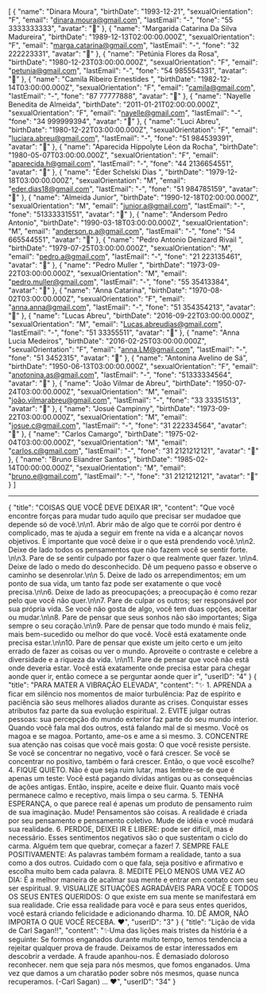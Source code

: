 [
{
"name": "Dinara Moura",
"birthDate": "1993-12-21",
"sexualOrientation": "F",
"email": "dinara.moura@gmail.com",
"lastEmail": "-",
"fone": "55 3333333333",
"avatar": "🙂"
},
{
"name": "Margarida Catarina Da Silva Madureira",
"birthDate": "1989-12-13T02:00:00.000Z",
"sexualOrientation": "F",
"email": "marga.catarina@gmail.com",
"lastEmail": "-",
"fone": "32 222223331",
"avatar": "🙂"
},
{
"name": "Petúnia Flores da Rosa",
"birthDate": "1980-12-23T03:00:00.000Z",
"sexualOrientation": "F",
"email": "petunia@gmail.com",
"lastEmail": "-",
"fone": "54 985554331",
"avatar": "🙂"
},
{
"name": "Camila Ribeiro Ernestides ",
"birthDate": "1982-12-14T03:00:00.000Z",
"sexualOrientation": "F",
"email": "camila@gmail.com",
"lastEmail": "-",
"fone": "87 77777888",
"avatar": "🙂"
},
{
"name": "Nayelle Benedita de Almeida",
"birthDate": "2011-01-21T02:00:00.000Z",
"sexualOrientation": "F",
"email": "nayelle@gmail.com",
"lastEmail": "-",
"fone": "34 999999394",
"avatar": "🙂"
},
{
"name": "Luci Abreu",
"birthDate": "1980-12-22T03:00:00.000Z",
"sexualOrientation": "F",
"email": "luciara.abreu@gmail.com",
"lastEmail": "-",
"fone": "51 984539391",
"avatar": "🙂"
},
{
"name": "Aparecida Hippolyte Léon da Rocha",
"birthDate": "1980-05-07T03:00:00.000Z",
"sexualOrientation": "F",
"email": "aparecida.h@gmail.com",
"lastEmail": "-",
"fone": "44 2136654551",
"avatar": "🙂"
},
{
"name": "Éder Schelski Dias ",
"birthDate": "1979-12-18T03:00:00.000Z",
"sexualOrientation": "M",
"email": "eder.dias18@gmail.com",
"lastEmail": "-",
"fone": "51 984785159",
"avatar": "🙂"
},
{
"name": "Almeida Junior",
"birthDate": "1990-12-18T02:00:00.000Z",
"sexualOrientation": "M",
"email": "junior.a@gmail.com",
"lastEmail": "-",
"fone": "51333331551",
"avatar": "🙂"
},
{
"name": "Andersom Pedro Antonio",
"birthDate": "1990-03-18T03:00:00.000Z",
"sexualOrientation": "M",
"email": "anderson.p.a@gmail.com",
"lastEmail": "-",
"fone": "54 665544551",
"avatar": "🙂"
},
{
"name": "Pedro Antonio Denizard Rivail ",
"birthDate": "1979-07-25T03:00:00.000Z",
"sexualOrientation": "M",
"email": "pedro.a@gmail.com",
"lastEmail": "-",
"fone": "21 223135461",
"avatar": "🙂"
},
{
"name": "Pedro Muller ",
"birthDate": "1973-09-22T03:00:00.000Z",
"sexualOrientation": "M",
"email": "pedro.muller@gmail.com",
"lastEmail": "-",
"fone": "55 35413384",
"avatar": "🙂"
},
{
"name": "Anna Catarina",
"birthDate": "1970-08-02T03:00:00.000Z",
"sexualOrientation": "F",
"email": "anna.anna@gmail.com",
"lastEmail": "-",
"fone": "51 354354213",
"avatar": "🙂"
},
{
"name": "Lucas Abreu",
"birthDate": "2016-09-22T03:00:00.000Z",
"sexualOrientation": "M",
"email": "Lucas.abreudias@gmail.com",
"lastEmail": "-",
"fone": "51 33355511",
"avatar": "🙂"
},
{
"name": "Anna Lucia Medeiros",
"birthDate": "2016-02-25T03:00:00.000Z",
"sexualOrientation": "F",
"email": "anna.LM@gmail.com",
"lastEmail": "-",
"fone": "51 3452315",
"avatar": "🙂"
},
{
"name": "Antonina Avelino de Sá",
"birthDate": "1950-06-13T03:00:00.000Z",
"sexualOrientation": "F",
"email": "anotonina.as@gmail.com",
"lastEmail": "-",
"fone": "51333334564",
"avatar": "🙂"
},
{
"name": "João Vilmar de Abreu",
"birthDate": "1950-07-24T03:00:00.000Z",
"sexualOrientation": "M",
"email": "joão.vilmarabreu@gmail.com",
"lastEmail": "-",
"fone": "33 33351513",
"avatar": "🙂"
},
{
"name": "Josué Campinny",
"birthDate": "1973-09-22T03:00:00.000Z",
"sexualOrientation": "M",
"email": "josue.c@gmail.com",
"lastEmail": "-",
"fone": "31 222334564",
"avatar": "🙂"
},
{
"name": "Carlos Camargo",
"birthDate": "1975-02-04T03:00:00.000Z",
"sexualOrientation": "M",
"email": "carlos.c@gmail.com",
"lastEmail": "-",
"fone": "31 2121212121",
"avatar": "🙂"
},
{
"name": "Bruno Eliandrer Santos",
"birthDate": "1985-02-14T00:00:00.000Z",
"sexualOrientation": "M",
"email": "bruno.e@gmail.com",
"lastEmail": "-",
"fone": "31 2121212121",
"avatar": "🙂"
}
]

---

{
"title": "COISAS QUE VOCÊ DEVE DEIXAR IR",
"content": "Que você encontre forças para mudar tudo aquilo que precisar ser mudadoe que depende só de você.\n\n1. Abrir mão de algo que te corrói por dentro é complicado, mas te ajuda a seguir em frente na vida e a alcançar novos objetivos. É importante que você deixe ir o que está prendendo você.\n\n2. Deixe de lado todos os pensamentos que não fazem você se sentir forte. \n\n3. Pare de se sentir culpado por fazer o que realmente quer fazer. \n\n4. Deixe de lado o medo do desconhecido. Dê um pequeno passo e observe o caminho se desenrolar.\n\n 5. Deixe de lado os arrependimentos; em um ponto de sua vida, um tanto faz pode ser exatamente o que você precisa.\n\n6. Deixe de lado as preocupações; a preocupação é como rezar pelo que você não quer.\n\n7. Pare de culpar os outros; ser responsável por sua própria vida. Se você não gosta de algo, você tem duas opções, aceitar ou mudar.\n\n8. Pare de pensar que seus sonhos não são importantes; Siga sempre o seu coração.\n\n9. Pare de pensar que todo mundo é mais feliz, mais bem-sucedido ou melhor do que você. Você está exatamente onde precisa estar.\n\n10. Pare de pensar que existe um jeito certo e um jeito errado de fazer as coisas ou ver o mundo. Aproveite o contraste e celebre a diversidade e a riqueza da vida. \n\n11. Pare de pensar que você não está onde deveria estar. Você está exatamente onde precisa estar para chegar aonde quer ir, então comece a se perguntar aonde quer ir",
"userID": "4"
}
{
"title": "PARA MATER A VIBRAÇÃO ELEVADA",
"content": "✨ 1. APRENDA a ficar em silêncio nos momentos de maior turbulência: Paz de espírito e paciência são seus melhores aliados durante as crises. Conquistar esses atributos faz parte da sua evolução espiritual. 2. EVITE julgar outras pessoas: sua percepção do mundo exterior faz parte do seu mundo interior. Quando você fala mal dos outros, está falando mal de si mesmo. Você os magoa e se magoa. Portanto, ame-os e ame a si mesmo. 3. CONCENTRE sua atenção nas coisas que você mais gosta: O que você resiste persiste. Se você se concentrar no negativo, você o fará crescer. Se você se concentrar no positivo, também o fará crescer. Então, o que você escolhe? 4. FIQUE QUIETO. Não é que seja ruim lutar, mas lembre-se de que é apenas um teste: Você está pagando dívidas antigas ou as consequências de ações antigas. Então, inspire, aceite e deixe fluir. Quanto mais você permanece calmo e receptivo, mais limpa o seu carma. 5. TENHA ESPERANÇA, o que parece real é apenas um produto de pensamento ruim de sua imaginação. Mude! Pensamentos são coisas. A realidade é criada por seu pensamento e pensamento coletivo. Mude de idéia e você mudará sua realidade. 6. PERDOE, DEIXEI IR E LIBERE: pode ser difícil, mas é necessário. Esses sentimentos negativos são o que sustentam o ciclo do carma. Alguém tem que quebrar, começar a fazer! 7. SEMPRE FALE POSITIVAMENTE: As palavras também formam a realidade, tanto a sua como a dos outros. Cuidado com o que fala, seja positivo e afirmativo e escolha muito bem cada palavra. 8. MEDITE PELO MENOS UMA VEZ AO DIA: É a melhor maneira de acalmar sua mente e entrar em contato com seu ser espiritual. 9. VISUALIZE SITUAÇÕES AGRADÁVEIS ​​PARA VOCÊ E TODOS OS SEUS ENTES QUERIDOS: O que existe em sua mente se manifestará em sua realidade. Crie essa realidade para você e para seus entes queridos, você estará criando felicidade e adicionando dharma. 10. DÊ AMOR, NÃO IMPORTA O QUE VOCÊ RECEBA. ❤",
"userID": "3"
}
{
"title": "Lição de vida de Carl Sagan!!",
"content": "✨Uma das lições mais tristes da história é a seguinte: Se formos enganados durante muito tempo, temos tendencia a rejeitar qualquer prova de fraude. Deixamos de estar interessados em descobrir a verdade. A fraude apanhou-nos. É demasiado doloroso reconhecer. nem que seja para nós mesmos, que fomos enganados. Uma vez que damos a um charatão poder sobre nós mesmos, quase nunca recuperamos. (-Carl Sagan) ... ❤",
"userID": "34"
}

